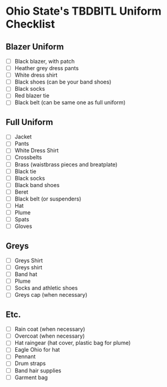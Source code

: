 # Ohio State's TBDBITL Uniform Checklist

## Blazer Uniform
- [ ] Black blazer, with patch
- [ ] Heather grey dress pants
- [ ] White dress shirt
- [ ] Black shoes (can be your band shoes)
- [ ] Black socks
- [ ] Red blazer tie
- [ ] Black belt (can be same one as full uniform)

## Full Uniform
- [ ] Jacket
- [ ] Pants
- [ ] White Dress Shirt
- [ ] Crossbelts
- [ ] Brass (waistbrass pieces and breatplate)
- [ ] Black tie
- [ ] Black socks
- [ ] Black band shoes
- [ ] Beret
- [ ] Black belt (or suspenders)
- [ ] Hat
- [ ] Plume
- [ ] Spats
- [ ] Gloves

## Greys
- [ ] Greys Shirt
- [ ] Greys shirt
- [ ] Band hat
- [ ] Plume
- [ ] Socks and athletic shoes
- [ ] Greys cap (when necessary)

## Etc.
- [ ] Rain coat (when necessary)
- [ ] Overcoat (when necessary)
- [ ] Hat raingear (hat cover, plastic bag for plume)
- [ ] Eagle Ohio for hat
- [ ] Pennant
- [ ] Drum straps
- [ ] Band hair supplies
- [ ] Garment bag
